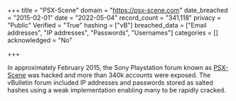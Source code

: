 +++
title = "PSX-Scene"
domain = "https://psx-scene.com"
date_breached = "2015-02-01"
date = "2022-05-04"
record_count = "341,118"
privacy = "Public"
Verified = "True"
hashing = ["vB"]
breached_data = ["Email addresses", "IP addresses", "Passwords", "Usernames"]
categories = []
acknowledged = "No"

+++

In approximately February 2015, the Sony Playstation forum known as <a href="http://psx-scene.com" target="_blank" rel="noopener">PSX-Scene</a> was hacked and more than 340k accounts were exposed. The vBulletin forum included IP addresses and passwords stored as salted hashes using a weak implementation enabling many to be rapidly cracked.
